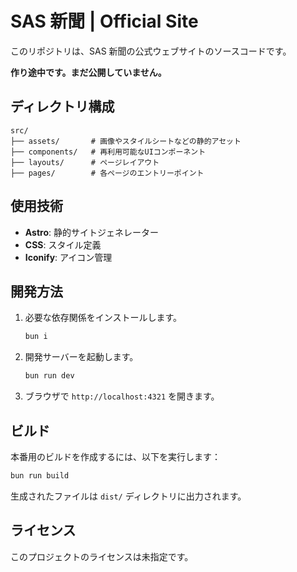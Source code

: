 # SAS 新聞 | Official Site

このリポジトリは、SAS 新聞の公式ウェブサイトのソースコードです。

**作り途中です。まだ公開していません。**

## ディレクトリ構成

```
src/
├── assets/       # 画像やスタイルシートなどの静的アセット
├── components/   # 再利用可能なUIコンポーネント
├── layouts/      # ページレイアウト
├── pages/        # 各ページのエントリーポイント
```

## 使用技術

-   **Astro**: 静的サイトジェネレーター
-   **CSS**: スタイル定義
-   **Iconify**: アイコン管理

## 開発方法

1. 必要な依存関係をインストールします。

    ```bash
    bun i
    ```

2. 開発サーバーを起動します。

    ```bash
    bun run dev
    ```

3. ブラウザで `http://localhost:4321` を開きます。

## ビルド

本番用のビルドを作成するには、以下を実行します：

```bash
bun run build
```

生成されたファイルは `dist/` ディレクトリに出力されます。

## ライセンス

このプロジェクトのライセンスは未指定です。
